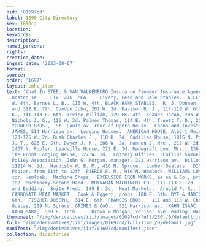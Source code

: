 ```yaml
---
pid: '01697cd'
label: 1890 City Directory
key: 1890cd
location: 
keywords: 
description: 
named_persons: 
rights: 
creation_date: 
ingest_date: '2023-08-07'
format: 
source: 
order: '1697'
layout: cmhc_item
text: 'that In STEEL & VAN VALKENBURG Insurance Pioneer Insurance Agency, 21 and 323
  Boston se     LIV  276  MEA     Livery, Feed and Sale Stables.  ALLEN CY.,  144-146
  W. 4th. Barnes L. B., 115 W, 4th. BLACK HAWK STABLES,  R. J. Donnen, propr, 310
  and 312 E. 7th. Condon John, 207 W. 2d. Davison R. J., 117-119 W. 6th. Florer George
  K., 141-143 E. 6th. Irvine William, 129 EK. 4th. Knauer Jacob, 206 W. Cheatnut.
  Nichols J. G., 116 W. 3d. Palmer Thomas, 114 E. 4th. Truett T. D., 200 W. Chestnut.
  YOUNCER BROS.,  St. Louis av, rear of Opera House.  Loans and Investments.  POWELL
  JAMES, 514 Harrison av.  Lodging Houses.  AMERICAN HOUSE, Albert Reichie, Re T,
  123-125 W. 2d. Bush Charles £., 110 H. 2d. Cadillac House, 1815 N. Poplar. Carwile
  J. T., 626 E, Sth. Dwyer J. R., 206 W. 2a. Hannon J. Mre., 212 W. 2d. Kendrick Joseph,
  1407 N. Poplar. Leadville House, 222 E. 3d. Updegraft Lou. Mrs., 136 W. Chestnut.
  ite Front Lodging Heuse, 127 W. 2d.  Lottery Offices.  Collins Samuel, 631 E. 5th.  Colorado
  Poliey Association, John G. Morgan, manager, 221 Harrison av.  Dillon James J.,
  11214 W. 2d.  Hardisty W. B. M., 410 N. Spruce.  Lumber Dealers.  DICKINSON C. E.,
  Popiar, from i1th to 12th. PIERCE F. M., 910 N. Hemlock. WILLIAMS LUMBER Co., 6th,
  cor. Hemloek.  Machine Shops.  EXCELSIOR IRON WORKS, ae em & Co., proprs, 124 to
  182  Machinery—Second-Hand.  MOYNAHAN MACHINERY CO., 111-113 E. 2d.  Mattresses
  and Bedding.  Snite Fred., 109 E. 3d.  Meat Markets.  Arnold P. R., 1007 N. Poplar.
  CARBONATE MEAT MARKET,  Cook & Eggert, props, 108 E. 5th. DYE & MADICAN,  630 E.
  6th.  FISCHER JOSEPH,  314 E, 6th. FRANCIS BROS.,  111 and 118 W. Chestnut, Goeldner
  Guatay, 219 N. Spruce. GRIMES & CoO.,  521 Harrison av.  KAHN ISAAC,  504 E. 6th.
  KAHN MARX,  500 E. 10th.     Brown & Morgan, xoriso: ave Leading: Hatters    '
thumbnail: "/img/derivatives/iiif/images/01697cd/full/250,/0/default.jpg"
full: "/img/derivatives/iiif/images/01697cd/full/1140,/0/default.jpg"
manifest: "/img/derivatives/iiif/01697cd/manifest.json"
collection: directories
---
```

